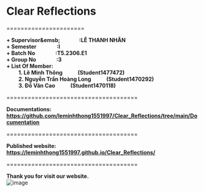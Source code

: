 # Clear Reflections
======================  

**+ Supervisor&emsb;&nbsp;&nbsp;&nbsp;&nbsp;&nbsp;&nbsp;&nbsp;&nbsp;&nbsp;&nbsp;&nbsp;&nbsp;&nbsp;&nbsp;&nbsp;:LÊ THANH NHÂN**  
**+ Semester&nbsp;&nbsp;&nbsp;&nbsp;&nbsp;&nbsp;&nbsp;&nbsp;&nbsp;&nbsp;&nbsp;&nbsp;&nbsp;&nbsp;&nbsp;&nbsp;:I**  
**+ Batch No&nbsp;&nbsp;&nbsp;&nbsp;&nbsp;&nbsp;&nbsp;&nbsp;&nbsp;&nbsp;&nbsp;&nbsp;&nbsp;&nbsp;&nbsp;&nbsp;:T5.2306.E1**  
**+ Group No&nbsp;&nbsp;&nbsp;&nbsp;&nbsp;&nbsp;&nbsp;&nbsp;&nbsp;&nbsp;&nbsp;&nbsp;&nbsp;&nbsp;&nbsp;&nbsp;:3**  
**+ List Of Member:**  
&nbsp;&nbsp;&nbsp;&nbsp;&nbsp;&nbsp;&nbsp;&nbsp;**1. Lê Minh Thông&nbsp;&nbsp;&nbsp;&nbsp;&nbsp;&nbsp;&nbsp;&nbsp;&nbsp;&nbsp;&nbsp;&nbsp;(Student1477472)**  
&nbsp;&nbsp;&nbsp;&nbsp;&nbsp;&nbsp;&nbsp;&nbsp;**2. Nguyễn Trần Hoàng Long&nbsp;&nbsp;&nbsp;&nbsp;&nbsp;&nbsp;&nbsp;&nbsp;&nbsp;&nbsp;&nbsp;&nbsp;(Student1470292)**  
&nbsp;&nbsp;&nbsp;&nbsp;&nbsp;&nbsp;&nbsp;&nbsp;**3. Đỗ Văn Cao&nbsp;&nbsp;&nbsp;&nbsp;&nbsp;&nbsp;&nbsp;&nbsp;&nbsp;&nbsp;&nbsp;&nbsp;(Student1470118)**  

=====================================

**Documentations: <https://github.com/leminhthong1551997/Clear_Reflections/tree/main/Documentation>**  

=====================================

**Published website: <https://leminhthong1551997.github.io/Clear_Reflections/>**  

=====================================

**Thank you for visit our website.**  
![image](https://github.com/leminhthong1551997/Clear_Reflections/assets/116416757/046e82ae-f55d-4815-9004-4cf0d06378bf)
